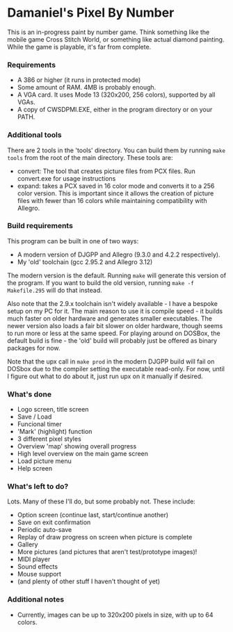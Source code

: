 # Damaniel's Pixel By Number

This is an in-progress paint by number game.  Think something like the mobile 
game Cross Stitch World, or something like actual diamond painting.  While the
game is playable, it's far from complete.  

### Requirements

- A 386 or higher (it runs in protected mode)
- Some amount of RAM.  4MB is probably enough.  
- A VGA card.  It uses Mode 13 (320x200, 256 colors), supported by all VGAs.
- A copy of CWSDPMI.EXE, either in the program directory or on your PATH.

### Additional tools

There are 2 tools in the 'tools' directory.  You can build them by running 
`make tools` from the root of the main directory.  These tools are:

- convert: The tool that creates picture files from PCX files.  Run convert.exe
           for usage instructions
- expand: takes a PCX saved in 16 color mode and converts it to a 256 color
          version.  This is important since it allows the creation of picture
          files with fewer than 16 colors while maintaining compatibility with
          Allegro.

### Build requirements

This program can be built in one of two ways:

- A modern version of DJGPP and Allegro (9.3.0 and 4.2.2 respectively).
- My 'old' toolchain (gcc 2.95.2 and Allegro 3.12)

The modern version is the default.  Running `make` will generate this version
of the program.  If you want to build the old version, running 
`make -f Makefile.295` will do that instead.

Also note that the 2.9.x toolchain isn't widely available - I have a bespoke
setup on my PC for it.  The main reason to use it is compile speed - it builds
much faster on older hardware and generates smaller executables.  The newer
version also loads a fair bit slower on older hardware, though seems to run
more or less at the same speed.  For playing around on DOSBox, the default
build is fine - the 'old' build will probably just be offered as binary
packages for now.

Note that the upx call in `make prod` in the modern DJGPP build will fail
on DOSbox due to the compiler setting the executable read-only.  For now,
until I figure out what to do about it, just run upx on it manually if
desired. 

### What's done

- Logo screen, title screen
- Save / Load
- Funcional timer
- 'Mark' (highlight) function
- 3 different pixel styles
- Overview 'map' showing overall progress
- High level overview on the main game screen
- Load picture menu
- Help screen

### What's left to do?

Lots. Many of these I'll do, but some probably not.  These include:

- Option screen (continue last, start/continue another)
- Save on exit confirmation
- Periodic auto-save
- Replay of draw progress on screen when picture is complete
- Gallery
- More pictures (and pictures that aren't test/prototype images)!
- MIDI player
- Sound effects
- Mouse support
- (and plenty of other stuff I haven't thought of yet)

### Additional notes
- Currently, images can be up to 320x200 pixels in size, with up to 64 colors.


